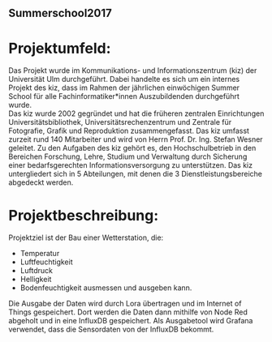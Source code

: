 ## Summerschool2017


# Projektumfeld:
Das Projekt wurde im Kommunikations- und Informationszentrum (kiz) der Universität Ulm durchgeführt. 
Dabei handelte es sich um ein internes Projekt des kiz, dass im Rahmen der jährlichen einwöchigen Summer School für alle Fachinformatiker*innen Auszubildenden durchgeführt wurde.  
Das kiz wurde 2002 gegründet und hat die früheren zentralen Einrichtungen Universitätsbibliothek, Universitätsrechenzentrum und Zentrale für Fotografie, 
Grafik und Reproduktion zusammengefasst. Das kiz umfasst zurzeit rund 140 Mitarbeiter und wird von Herrn Prof. Dr. Ing. Stefan Wesner geleitet. 
Zu den Aufgaben des kiz gehört es, den Hochschulbetrieb in den Bereichen Forschung, Lehre, Studium und Verwaltung durch Sicherung einer 
bedarfsgerechten Informationsversorgung zu unterstützen.
Das kiz untergliedert sich in 5 Abteilungen, mit denen die 3 Dienstleistungsbereiche abgedeckt werden.


# Projektbeschreibung:
Projektziel ist der Bau einer Wetterstation, die:
- Temperatur
- Luftfeuchtigkeit
- Luftdruck
- Helligkeit
- Bodenfeuchtigkeit 
ausmessen und ausgeben kann.
 
Die Ausgabe der Daten wird durch Lora übertragen und im Internet of Things gespeichert. 
Dort werden die Daten dann mithilfe von Node Red abgeholt und in eine InfluxDB gespeichert. 
Als Ausgabetool wird Grafana verwendet, dass die Sensordaten von der InfluxDB bekommt. 